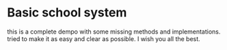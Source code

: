 # Basic school system
this is a complete dempo with some missing methods and implementations.
tried to make it as easy and clear as possible.
I wish you all the best.
